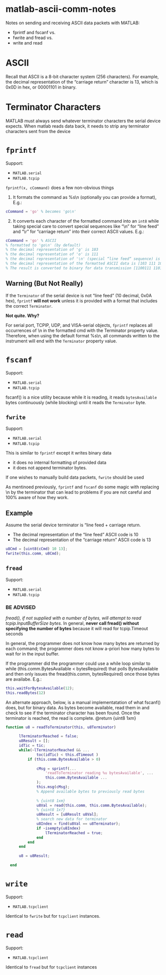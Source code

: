 # matlab-ascii-comm-notes
Notes on sending and receiving ASCII data packets with MATLAB: 

- fprintf and fscanf vs.
- fwrite and fread vs.
- write and read

# ASCII

Recall that ASCII is a 8-bit character system (256 characters).  For example, the decimal representation of the “carriage return” character is 13, which is 0x0D in hex, or 00001101 in binary. 

# Terminator Characters

MATLAB must always send whatever terminator characters the serial device expects.  When matlab reads data back, it needs to strip any terminator characters sent from the device 

# `fprintf`

Support:
- `MATLAB.serial`
- `MATLAB.tcpip`

 `fprintf(x, cCommand)` does a few non-obvious things 
 
 1. It formats the command as %s\n (optionally you can provide a format), E.g.:

```matlab
cCommand = 'go' % becomes 'go\n'
```
 2. It converts each character of the formatted command into an `int8` while taking special care to convert special sequences like “\n” for “line feed” and “\r” for “carriage return” into their correct ASCII values. E.g.:

```matlab
cCommand = 'go' % ASCII
% formatted to 'go\n' (by default)
% the decimal representation of 'g' is 103
% the decimal representation of 'o' is 111
% the decimal representation of '\n' (special “line feed“ sequence) is 10
% the decimal representation of the formatted ASCII data is [103 111 10]
% The result is converted to binary for data transmission [1100111 1101111 0001010]
```
 
## Warning (But Not Really)

If the `Terminator` of the serial device is not “line feed” (10 decimal, 0x0A hex), `fprintf` **will not work** unless it is provided with a format that includes the correct `Terminator`.

**Not quite.  Why?**

 For serial port, TCPIP, UDP, and VISA-serial objects, `fprintf` replaces all occurrences of \n in the formatted cmd with the Terminator property value. Therefore, when using the default format %s\n, all commands written to the instrument will end with the `Terminator` property value.

# `fscanf`

Support:
- `MATLAB.serial`
- `MATLAB.tcpip`

fscanf() is a nice utility because while it is reading, it reads `bytesAvailable` bytes continuously (while blocking) until it reads the `Terminator` byte.

## `fwrite`

Support:
- `MATLAB.serial`
- `MATLAB.tcpip`

This is similar to `fprintf` except it writes binary data
- it does no internal formatting of provided data
- it does not append terminator bytes.
 
 If one wishes to manually build data packets, `fwrite` should be used

As mentinoed previously, `fprintf` and `fscanf` do some magic with replacing \n by the terminator that can lead to problems if you are not careful and 100% aware of how they work. 


## Example

Assume the serial device terminator is “line feed + carriage return.

- The decimal representation of the “line feed” ASCII code is 10
- The decimal representation of the “carriage return” ASCII code is 13

```matlab
u8Cmd = [uint8(cCmd) 10 13];
fwrite(this.comm, u8Cmd);
```
## `fread`

Support:
- `MATLAB.serial`
- `MATLAB.tcpip`

### BE ADVISED

*fread(), if not supplied with a number of bytes, will attempt to read tcpip.InputBufferSize bytes.*  In general, **never call fread() without specifying the number of bytes** because it will read for tcpip.Timeout seconds

In general, the programmer does not know how many bytes are returned by each command; the programmer does not know a-priori how many bytes to wait for in the input buffer.

If the programmer did the programmer could use a while loop similar to while (this.comm.BytesAvailable < bytesRequired) that polls BytesAvailable and then only issues the fread(this.comm, bytesRequired) once those bytes are availabe. E.g.:

```matlab
this.waitForBytesAvailable(12);
this.readBytes(12)
```

An alternate approach, below, is a manual implementatation of what fscanf() does, but for binary data.   As bytes become available, read them in and check to see if the terminator character has been found.  Once the terminator is reached, the read is complete. @return {uint8 1xm}

```matlab
function u8 = readToTerminator(this, u8Terminator)
            
      lTerminatorReached = false;
      u8Result = [];
      idTic = tic;
      while(~lTerminatorReached && ...
              toc(idTic) < this.dTimeout )
          if (this.comm.BytesAvailable > 0)
              
              cMsg = sprintf(...
                  'readToTerminator reading %u bytesAvailable', ...
                  this.comm.BytesAvailable ...
              );
              this.msg(cMsg);
              % Append available bytes to previously read bytes
              
              % {uint8 1xm} 
              u8Val = read(this.comm, this.comm.BytesAvailable);
              % {uint8 1x?}
              u8Result = [u8Result u8Val];
              % search new data for terminator
              u8Index = find(u8Val == u8Terminator);
              if ~isempty(u8Index)
                  lTerminatorReached = true;
              end
          end
      end
      
      u8 = u8Result;
      
  end
  ```


# `write`

Support:
- `MATLAB.tcpclient`

Identical to `fwrite` but for `tcpclient` instances. 


# `read`

Support:
- `MATLAB.tcpclient`

Identical to `fread` but for `tcpclient` instances


 
         

         
  

